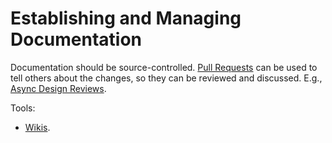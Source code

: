 # Establishing and Managing Documentation

Documentation should be source-controlled. [Pull Requests](../guidance/pull-requests.md) can be used to tell others about the changes, so they can be reviewed and discussed. E.g., [Async Design Reviews](../../design-reviews/recipes/async-design-reviews.md).

Tools:

- [Wikis](../tools/wikis.md).
